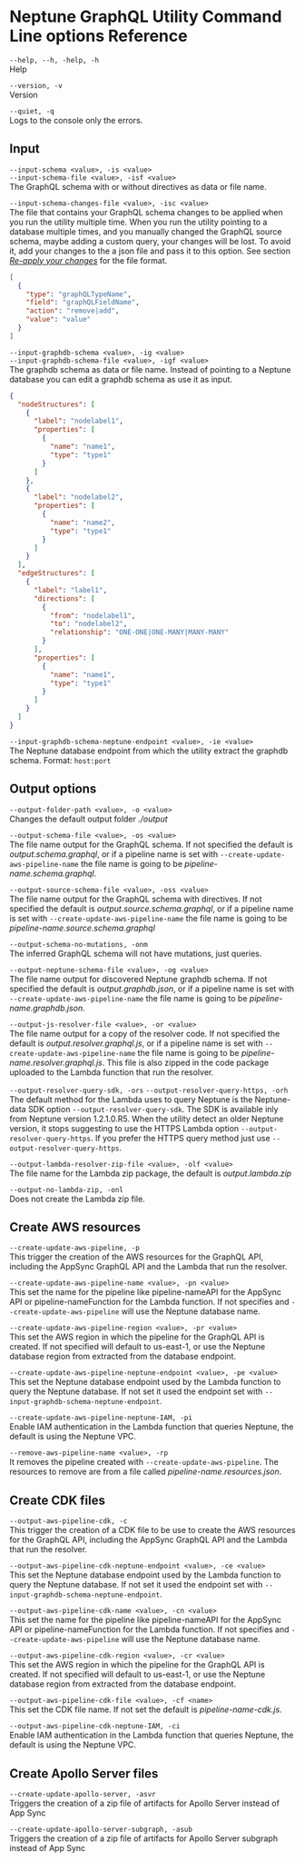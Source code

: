 # Neptune GraphQL Utility Command Line options Reference

`--help, --h, -help, -h`
<br>
Help

`--version, -v`
<br>
Version

`--quiet, -q`
<br>
Logs to the console only the errors.

## Input

`--input-schema <value>, -is <value>`<br>
`--input-schema-file <value>, -isf <value>`
<br>
The GraphQL schema with or without directives as data or file name.

`--input-schema-changes-file <value>, -isc <value>`
<br>
The file that contains your GraphQL schema changes to be applied when you run
the utility multiple time. When you run the utility pointing to a database
multiple times, and you manually changed the GraphQL source schema, maybe adding
a custom query, your changes will be lost. To avoid it, add your changes to the
a json file and pass it to this option. See section [*Re-apply your
changes*](#re-apply-your-changes-with---input-schema-changes-file) for the file
format.

```json
[
  {
    "type": "graphQLTypeName",
    "field": "graphQLFieldName",
    "action": "remove|add",
    "value": "value"
  }
]
```

`--input-graphdb-schema <value>, -ig <value>`<br>
`--input-graphdb-schema-file <value>, -igf <value>`
<br>
The graphdb schema as data or file name. Instead of pointing to a Neptune
database you can edit a graphdb schema as use it as input.

```json
{
  "nodeStructures": [
    {
      "label": "nodelabel1",
      "properties": [
        {
          "name": "name1",
          "type": "type1"
        }
      ]
    },
    {
      "label": "nodelabel2",
      "properties": [
        {
          "name": "name2",
          "type": "type1"
        }
      ]
    }
  ],
  "edgeStructures": [
    {
      "label": "label1",
      "directions": [
        {
          "from": "nodelabel1",
          "to": "nodelabel2",
          "relationship": "ONE-ONE|ONE-MANY|MANY-MANY"
        }
      ],
      "properties": [
        {
          "name": "name1",
          "type": "type1"
        }
      ]
    }
  ]
}
```

`--input-graphdb-schema-neptune-endpoint <value>, -ie <value>`
<br>
The Neptune database endpoint from which the utility extract the graphdb schema.
Format: `host:port`

## Output options

`--output-folder-path <value>, -o <value>`
<br>
Changes the default output folder *./output*

`--output-schema-file <value>, -os <value>`
<br>
The file name output for the GraphQL schema. If not specified the default is
*output.schema.graphql*, or if a pipeline name is set with
`--create-update-aws-pipeline-name` the file name is going to be
*pipeline-name.schema.graphql*.

`--output-source-schema-file <value>, -oss <value>`
<br>
The file name output for the GraphQL schema with directives. If not specified
the default is *output.source.schema.graphql*, or if a pipeline name is set with
`--create-update-aws-pipeline-name` the file name is going to be
*pipeline-name.source.schema.graphql*

`--output-schema-no-mutations, -onm`
<br>
The inferred GraphQL schema will not have mutations, just queries.

`--output-neptune-schema-file <value>, -og <value>`
<br>
The file name output for discovered Neptune graphdb schema. If not specified the
default is *output.graphdb.json*, or if a pipeline name is set with
`--create-update-aws-pipeline-name` the file name is going to be
*pipeline-name.graphdb.json*.

`--output-js-resolver-file <value>, -or <value>`
<br>
The file name output for a copy of the resolver code. If not specified the
default is *output.resolver.graphql.js*, or if a pipeline name is set with
`--create-update-aws-pipeline-name` the file name is going to be
*pipeline-name.resolver.graphql.js*. This file is also zipped in the code
package uploaded to the Lambda function that run the resolver.

`--output-resolver-query-sdk, -ors`
`--output-resolver-query-https, -orh`
<br>
The default method for the Lambda uses to query Neptune is the Neptune-data SDK
option `--output-resolver-query-sdk`. The SDK is available inly from Neptune
version 1.2.1.0.R5. When the utility detect an older Neptune version, it stops
suggesting to use the HTTPS Lambda option `--output-resolver-query-https`. If
you prefer the HTTPS query method just use `--output-resolver-query-https`.

`--output-lambda-resolver-zip-file <value>, -olf <value>`
<br>
The file name for the Lambda zip package, the default is *output.lambda.zip*

`--output-no-lambda-zip, -onl`
<br>
Does not create the Lambda zip file.

## Create AWS resources

`--create-update-aws-pipeline, -p`
<br>
This trigger the creation of the AWS resources for the GraphQL API, including
the AppSync GraphQL API and the Lambda that run the resolver.

`--create-update-aws-pipeline-name <value>, -pn <value>`
<br>
This set the name for the pipeline like pipeline-nameAPI for the AppSync API or
pipeline-nameFunction for the Lambda function. If not specifies and
`--create-update-aws-pipeline` will use the Neptune database name.

`--create-update-aws-pipeline-region <value>, -pr <value>`
<br>
This set the AWS region in which the pipeline for the GraphQL API is created. If
not specified will default to us-east-1, or use the Neptune database region from
extracted from the database endpoint.

`--create-update-aws-pipeline-neptune-endpoint <value>, -pe <value>`
<br>
This set the Neptune database endpoint used by the Lambda function to query the
Neptune database. If not set it used the endpoint set with
`--input-graphdb-schema-neptune-endpoint`.

`--create-update-aws-pipeline-neptune-IAM, -pi`
<br>
Enable IAM authentication in the Lambda function that queries Neptune, the
default is using the Neptune VPC.

`--remove-aws-pipeline-name <value>, -rp`
<br>
It removes the pipeline created with `--create-update-aws-pipeline`. The
resources to remove are from a file called *pipeline-name.resources.json*.

## Create CDK files

`--output-aws-pipeline-cdk, -c`
<br>
This trigger the creation of a CDK file to be use to create the AWS resources
for the GraphQL API, including the AppSync GraphQL API and the Lambda that run
the resolver.

`--output-aws-pipeline-cdk-neptune-endpoint <value>, -ce <value>`
<br>
This set the Neptune database endpoint used by the Lambda function to query the
Neptune database. If not set it used the endpoint set with
`--input-graphdb-schema-neptune-endpoint`.

`--output-aws-pipeline-cdk-name <value>, -cn <value>`
<br>
This set the name for the pipeline like pipeline-nameAPI for the AppSync API or
pipeline-nameFunction for the Lambda function. If not specifies and
`--create-update-aws-pipeline` will use the Neptune database name.

`--output-aws-pipeline-cdk-region <value>, -cr <value>`
<br>
This set the AWS region in which the pipeline for the GraphQL API is created. If
not specified will default to us-east-1, or use the Neptune database region from
extracted from the database endpoint.

`--output-aws-pipeline-cdk-file <value>, -cf <name>`
<br>
This set the CDK file name. If not set the default is *pipeline-name-cdk.js*.

`--output-aws-pipeline-cdk-neptune-IAM, -ci`
<br>
Enable IAM authentication in the Lambda function that queries Neptune, the
default is using the Neptune VPC.

## Create Apollo Server files

`--create-update-apollo-server, -asvr`
<br>
Triggers the creation of a zip file of artifacts for Apollo Server instead of
App Sync

`--create-update-apollo-server-subgraph, -asub`
<br>
Triggers the creation of a zip file of artifacts for Apollo Server subgraph
instead of App Sync

